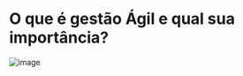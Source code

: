 # O que é gestão Ágil e qual sua importância? 



![image](https://github.com/brunoxkk0/projeto-comum/assets/93231614/337f50e5-5975-4eb2-9f14-8df016004138)

